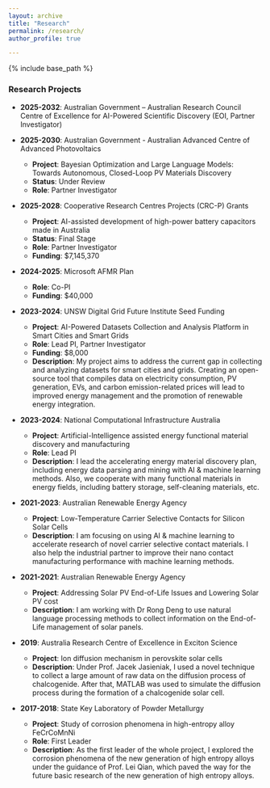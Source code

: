 ```yaml
---
layout: archive
title: "Research"
permalink: /research/
author_profile: true

---
```


{% include base_path %}



### Research Projects

- **2025-2032**: Australian Government – Australian Research Council Centre of Excellence for AI-Powered Scientific Discovery (EOI, Partner Investigator)

- **2025-2030**: Australian Government - Australian Advanced Centre of Advanced Photovoltaics
  - **Project**: Bayesian Optimization and Large Language Models: Towards Autonomous, Closed-Loop PV Materials Discovery
  - **Status**: Under Review
  - **Role**: Partner Investigator

- **2025-2028**: Cooperative Research Centres Projects (CRC-P) Grants
  - **Project**: AI-assisted development of high-power battery capacitors made in Australia
  - **Status**: Final Stage
  - **Role**: Partner Investigator
  - **Funding**: $7,145,370

- **2024-2025**: Microsoft AFMR Plan
  - **Role**: Co-PI
  - **Funding**: $40,000

- **2023-2024**: UNSW Digital Grid Future Institute Seed Funding
  - **Project**: AI-Powered Datasets Collection and Analysis Platform in Smart Cities and Smart Grids
  - **Role**: Lead PI, Partner Investigator
  - **Funding**: $8,000
  - **Description**: My project aims to address the current gap in collecting and analyzing datasets for smart cities and grids. Creating an open-source tool that compiles data on electricity consumption, PV generation, EVs, and carbon emission-related prices will lead to improved energy management and the promotion of renewable energy integration.

- **2023-2024**: National Computational Infrastructure Australia
  - **Project**: Artificial-Intelligence assisted energy functional material discovery and manufacturing
  - **Role**: Lead PI
  - **Description**: I lead the accelerating energy material discovery plan, including energy data parsing and mining with AI & machine learning methods. Also, we cooperate with many functional materials in energy fields, including battery storage, self-cleaning materials, etc.

- **2021-2023**: Australian Renewable Energy Agency
  - **Project**: Low-Temperature Carrier Selective Contacts for Silicon Solar Cells
  - **Description**: I am focusing on using AI & machine learning to accelerate research of novel carrier selective contact materials. I also help the industrial partner to improve their nano contact manufacturing performance with machine learning methods.

- **2021-2021**: Australian Renewable Energy Agency
  - **Project**: Addressing Solar PV End-of-Life Issues and Lowering Solar PV cost
  - **Description**: I am working with Dr Rong Deng to use natural language processing methods to collect information on the End-of-Life management of solar panels.

- **2019**: Australia Research Centre of Excellence in Exciton Science
  - **Project**: Ion diffusion mechanism in perovskite solar cells
  - **Description**: Under Prof. Jacek Jasieniak, I used a novel technique to collect a large amount of raw data on the diffusion process of chalcogenide. After that, MATLAB was used to simulate the diffusion process during the formation of a chalcogenide solar cell.

- **2017-2018**: State Key Laboratory of Powder Metallurgy
  - **Project**: Study of corrosion phenomena in high-entropy alloy FeCrCoMnNi
  - **Role**: First Leader
  - **Description**: As the first leader of the whole project, I explored the corrosion phenomena of the new generation of high entropy alloys under the guidance of Prof. Lei Qian, which paved the way for the future basic research of the new generation of high entropy alloys.